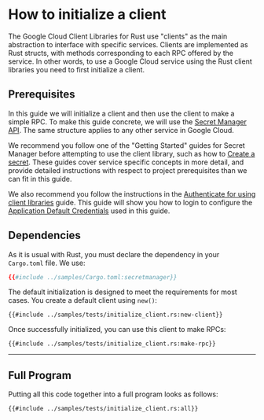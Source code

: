 <!-- 
Copyright 2025 Google LLC

Licensed under the Apache License, Version 2.0 (the "License");
you may not use this file except in compliance with the License.
You may obtain a copy of the License at

    https://www.apache.org/licenses/LICENSE-2.0

Unless required by applicable law or agreed to in writing, software
distributed under the License is distributed on an "AS IS" BASIS,
WITHOUT WARRANTIES OR CONDITIONS OF ANY KIND, either express or implied.
See the License for the specific language governing permissions and
limitations under the License.
-->

# How to initialize a client

The Google Cloud Client Libraries for Rust use "clients" as the main
abstraction to interface with specific services. Clients are implemented
as Rust structs, with methods corresponding to each RPC offered by the
service. In other words, to use a Google Cloud service using the Rust
client libraries you need to first initialize a client.

## Prerequisites

In this guide we will initialize a client and then use the client to make
a simple RPC. To make this guide concrete, we will use the
[Secret Manager API]. The same structure applies to any other service in
Google Cloud.

We recommend you follow one of the "Getting Started" guides for Secret Manager
before attempting to use the client library, such as how to [Create a secret].
These guides cover service specific concepts in more detail, and provide
detailed instructions with respect to project prerequisites than we can fit in
this guide.

We also recommend you follow the instructions in the
[Authenticate for using client libraries] guide. This guide will show you how to
login to configure the [Application Default Credentials] used in this guide.

## Dependencies

As it is usual with Rust, you must declare the dependency in your
`Cargo.toml` file. We use:

```toml
{{#include ../samples/Cargo.toml:secretmanager}}
```

The default initialization is designed to meet the requirements for most
cases. You create a default client using `new()`:

```rust,ignore,noplayground
{{#include ../samples/tests/initialize_client.rs:new-client}}
```

Once successfully initialized, you can use this client to make RPCs:

```rust,ignore,noplayground
{{#include ../samples/tests/initialize_client.rs:make-rpc}}
```

______________________________________________________________________

## Full Program

Putting all this code together into a full program looks as follows:

```rust,ignore,noplayground
{{#include ../samples/tests/initialize_client.rs:all}}
```

[application default credentials]: https://cloud.google.com/docs/authentication/application-default-credentials
[authenticate for using client libraries]: https://cloud.google.com/docs/authentication/client-libraries
[create a secret]: https://cloud.google.com/secret-manager/docs/creating-and-accessing-secrets
[secret manager api]: https://cloud.google.com/secret-manager
